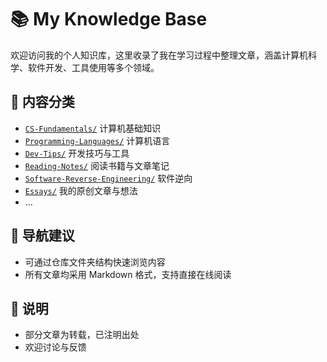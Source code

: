 # 📚 My Knowledge Base

欢迎访问我的个人知识库，这里收录了我在学习过程中整理文章，涵盖计算机科学、软件开发、工具使用等多个领域。

## 📁 内容分类

- [`CS-Fundamentals/`](./CS-Fundamentals/) 计算机基础知识
- [`Programming-Languages/`](./Programming-Languages) 计算机语言
- [`Dev-Tips/`](./Dev-Tips/) 开发技巧与工具
- [`Reading-Notes/`](./Reading-Notes/) 阅读书籍与文章笔记
- [`Software-Reverse-Engineering/`](./Software-Reverse-Engineering/) 软件逆向
- [`Essays/`](./Essays/) 我的原创文章与想法
- ...

## 🧭 导航建议

- 可通过仓库文件夹结构快速浏览内容
- 所有文章均采用 Markdown 格式，支持直接在线阅读

## 📌 说明

- 部分文章为转载，已注明出处
- 欢迎讨论与反馈
